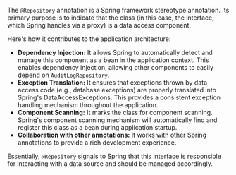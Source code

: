The `@Repository` annotation is a Spring framework stereotype annotation. Its primary purpose is to indicate that the class (in this case, the interface, which Spring handles via a proxy) is a data access component. 

Here's how it contributes to the application architecture:

*   **Dependency Injection:**  It allows Spring to automatically detect and manage this component as a bean in the application context. This enables dependency injection, allowing other components to easily depend on `AuditLogRepository`.
*   **Exception Translation:** It ensures that exceptions thrown by data access code (e.g., database exceptions) are properly translated into Spring's DataAccessExceptions. This provides a consistent exception handling mechanism throughout the application.
*   **Component Scanning:**  It marks the class for component scanning. Spring's component scanning mechanism will automatically find and register this class as a bean during application startup.
*   **Collaboration with other annotations:**  It works with other Spring annotations to provide a rich development experience.

Essentially, `@Repository` signals to Spring that this interface is responsible for interacting with a data source and should be managed accordingly.